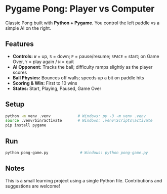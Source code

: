 # Pygame Pong: Player vs Computer

Classic Pong built with **Python + Pygame**. You control the left paddle vs a simple AI on the right.

## Features
- **Controls:** `W` = up, `S` = down; `P` = pause/resume; `SPACE` = start; on Game Over, `Y` = play again / `N` = quit
- **AI Opponent:** Tracks the ball; difficulty ramps slightly as the player scores
- **Ball Physics:** Bounces off walls; speeds up a bit on paddle hits
- **Scoring & Win:** First to 10 wins
- **States:** Start, Playing, Paused, Game Over

## Setup
```bash
python -m venv .venv            # Windows: py -3 -m venv .venv
source .venv/bin/activate       # Windows: .venv\Scripts\activate
pip install pygame
```

## Run
```bash
python pong-game.py              # Windows: python pong-game.py
```

## Notes
This is a small learning project using a single Python file. Contributions and suggestions are welcome!

